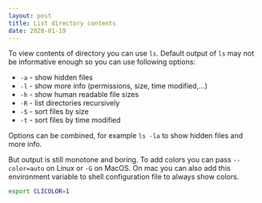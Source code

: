 ```yaml
---
layout: post
title: List directory contents
date: 2020-01-19
---
```


To view contents of directory you can use `ls`. Default output of `ls` may
not be informative enough so you can use following options:

- `-a` - show hidden files
- `-l` - show more info (permissions, size, time modified,...)
- `-h` - show human readable file sizes
- `-R` - list directories recursively
- `-S` - sort files by size
- `-t` - sort files by time modified

Options can be combined, for example `ls -la` to show hidden files and
more info.

But output is still monotone and boring. To add colors you can pass
`--color=auto` on Linux or `-G` on MacOS. On mac you can also add this
environment variable to shell configuration file to always show colors.

```bash
export CLICOLOR=1
```
